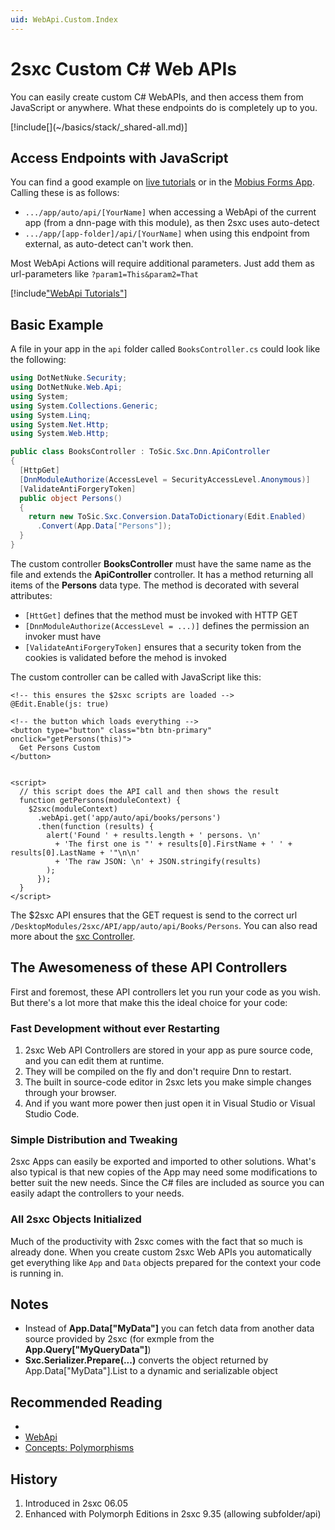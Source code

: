```yaml
---
uid: WebApi.Custom.Index
---
```


# 2sxc Custom C# Web APIs

You can easily create custom C# WebAPIs, and then access them from JavaScript or anywhere. What these endpoints do is completely up to you.

<div class="context-box-process" width="100%">
  [!include[](~/basics/stack/_shared-all.md)]
  <style>.context-box-process .process-web-api { visibility: visible; } </style>
</div>

## Access Endpoints with JavaScript

You can find a good example on [live tutorials](xref:Tut.WebApi) or in the [Mobius Forms App](xref:App.Mobius). Calling these is as follows:

* `.../app/auto/api/[YourName]` when accessing a WebApi of the current app (from a dnn-page with this module), as then 2sxc uses auto-detect
* `.../app/[app-folder]/api/[YourName]` when using this endpoint from external, as auto-detect can't work then.

Most WebApi Actions will require additional parameters. Just add them as url-parameters like `?param1=This&param2=That`


[!include["WebApi Tutorials"](~/shared/tutorials/web-api.md)]


## Basic Example

A file in your app in the `api` folder called `BooksController.cs` could look like the following:

```cs
using DotNetNuke.Security;
using DotNetNuke.Web.Api;
using System;
using System.Collections.Generic;
using System.Linq;
using System.Net.Http;
using System.Web.Http;

public class BooksController : ToSic.Sxc.Dnn.ApiController
{
  [HttpGet]
  [DnnModuleAuthorize(AccessLevel = SecurityAccessLevel.Anonymous)]
  [ValidateAntiForgeryToken]
  public object Persons()
  {
    return new ToSic.Sxc.Conversion.DataToDictionary(Edit.Enabled)
      .Convert(App.Data["Persons"]);
  }
}
```

The custom controller **BooksController** must have the same name as the file and extends the **ApiController** controller. It has a method returning all items of the **Persons** data type. The method is decorated with several attributes:
* `[HttGet]` defines that the method must be invoked with HTTP GET
* `[DnnModuleAuthorize(AccessLevel = ...)]` defines the permission an invoker must have
* `[ValidateAntiForgeryToken]` ensures that a security token from the cookies is validated before the mehod is invoked

The custom controller can be called with JavaScript like this:

```razor
<!-- this ensures the $2sxc scripts are loaded -->
@Edit.Enable(js: true)

<!-- the button which loads everything -->
<button type="button" class="btn btn-primary" onclick="getPersons(this)">
  Get Persons Custom
</button> 


<script>
  // this script does the API call and then shows the result
  function getPersons(moduleContext) {
    $2sxc(moduleContext)
      .webApi.get('app/auto/api/books/persons')
      .then(function (results) {
        alert('Found ' + results.length + ' persons. \n'
          + 'The first one is "' + results[0].FirstName + ' ' + results[0].LastName + '"\n\n'
          + 'The raw JSON: \n' + JSON.stringify(results)
        );
      });
  }
</script>
```

The $2sxc API ensures that the GET request is send to the correct url `/DesktopModules/2sxc/API/app/auto/api/Books/Persons`. You can also read more about the [sxc Controller](xref:JsCode.2sxcApi.Sxc.Index).


## The Awesomeness of these API Controllers

First and foremost, these API controllers let you run your code as you wish. But there's a lot more that make this the ideal choice for your code:

### Fast Development without ever Restarting

1. 2sxc Web API Controllers are stored in your app as pure source code, and you can edit them at runtime. 
1. They will be compiled on the fly and don't require Dnn to restart. 
1. The built in source-code editor in 2sxc lets you make simple changes through your browser.
1. And if you want more power then just open it in Visual Studio or Visual Studio Code.

### Simple Distribution and Tweaking

2sxc Apps can easily be exported and imported to other solutions. 
What's also typical is that new copies of the App may need some modifications to better suit the new needs. 
Since the C# files are included as source you can easily adapt the controllers to your needs. 

### All 2sxc Objects Initialized

Much of the productivity with 2sxc comes with the fact that so much is already done. 
When you create custom 2sxc Web APIs you automatically get everything like `App` and `Data` objects prepared for the context your code is running in. 



## Notes

* Instead of **App.Data["MyData"]** you can fetch data from another data source provided by 2sxc (for exmple from the **App.Query["MyQueryData"]**)
* **Sxc.Serializer.Prepare(...)** converts the object returned by App.Data["MyData"].List to a dynamic and serializable object



## Recommended Reading

* [](xref:Tut.WebApi)
* [WebApi](xref:WebApi.Index)
* [Concepts: Polymorphisms](xref:Basics.Polymorphism.Index)




## History

1. Introduced in 2sxc 06.05
1. Enhanced with Polymorph Editions in 2sxc 9.35 (allowing subfolder/api)

